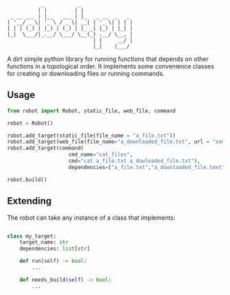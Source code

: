 ```
           _           _                 
          | |         | |                
 _ __ ___ | |__   ___ | |_   _ __  _   _ 
| '__/ _ \| '_ \ / _ \| __| | '_ \| | | |
| | | (_) | |_) | (_) | |_ _| |_) | |_| |
|_|  \___/|_.__/ \___/ \__(_) .__/ \__, |
                            | |     __/ |
                            |_|    |___/ 
```

A dirt simple python library for running functions that depends on other functions
in a topological order. It implements some convenience classes for creating or
downloading files or running commands.

## Usage

```python
from robot import Robot, static_file, web_file, command

robot = Robot()

robot.add_target(static_file(file_name = "a_file.txt"))
robot.add_target(web_file(file_name="a_downloaded_file.txt", url = "some_url"), dependencies=[])
robot.add_target(command(
                    cmd_name="cat_files",
                    cmd="cat a_file.txt a_dowloaded_file.txt"),
                    dependencies=["a_file.txt","a_downloaded_file.text"])

robot.build()
```

## Extending

The robot can take any instance of a class that implements:

```python

class my_target:
    target_name: str
    dependencies: list[str]

    def run(self) -> bool:
        ...

    def needs_build(self) -> bool:
        ...
```




